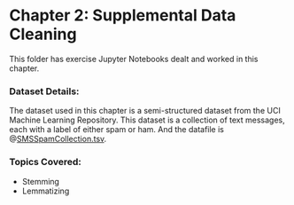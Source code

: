 # Chapter 2: Supplemental Data Cleaning

This folder has exercise Jupyter Notebooks dealt and worked in this chapter.

### Dataset Details: 
The dataset used in this chapter is a semi-structured dataset from the UCI Machine Learning Repository. This dataset is a collection of text messages, each with a label of either spam or ham. And the datafile is @[SMSSpamCollection.tsv](https://github.com/shreyagopal/NLP-with-Python-for-Machine-Learning-Essential-Training-Assignments/blob/master/1.%20NLP%20Basics/SMSSpamCollection.tsv).

### Topics Covered:
* Stemming
* Lemmatizing
